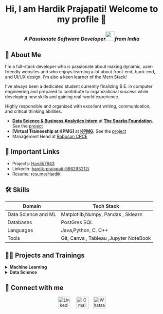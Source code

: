 <h1 align = "center"> Hi, I am Hardik Prajapati! Welcome to my profile 👋</h1>
<h3 align = "center"><i>A Passionate <b>Software Developer</b><img src="https://media.giphy.com/media/WUlplcMpOCEmTGBtBW/giphy.gif" width="30">from India 
</em></i></p>
</h3>

## 🚀 About Me
I'm a full-stack developer who is passionate about making dynamic, user-friendly websites and who enjoys learning a lot about front-end, back-end, and UI/UX design. I'm also a keen learner of the Mern Stack!

I've always been a dedicated student currently finalizing B.E. in computer engineering and prepared to contribute to organizational success while developing new skills and gaining real-world experience. 

Highly responsible and organized with excellent writing, communication, and critical thinking abilities. 

- **[Data Science & Business Analytics Intern](https://truecertificates.com/verified/GSG7SRUBKQ)** at **[The Sparks Foundation](https://www.thesparksfoundationsingapore.org/)**. See the [project](https://github.com/Hardik7843/TheSparksFoundation)
- **[Virtual Traineeship at KPMG]** at **[KPMG](https://forage-uploads-prod.s3.amazonaws.com/completion-certificates/KPMG%20AU/m7W4GMqeT3bh9Nb2c_KPMG%20AU_iv5XSmpFPjttWo8qn_1680112833403_completion_certificate.pdf)**. See the [project](https://github.com/Hardik7843/KPMG/tree/master)
- Management Head at [Robocon CRCE](https://www.linkedin.com/company/robocon-fr-crce/mycompany/)

## 🔗 Important Links
- Projects: [Hardik7843](https://github.com/Hardik7843)
- Linkedin: [hardik-prajapati-596293212/](https://www.linkedin.com/in/hardik-prajapati-596293212/)
- Resume: [resume/Hardik](https://drive.google.com/file/d/1vD4faUdxQ39HPc4sgC8Ps5c90pHXxTDK/view?usp=sharing)

## 🛠 Skills
| Domain             |Tech      Stack                                                                |
| ----------------- | ------------------------------------------------------------------ |
| Data Science and ML | Matplotlib,Numpy, Pandas , Sklearn |
| Databases | PostGres SQL |
| Languages | Java,Python, C, C++ |
| Tools| Git, Canva , Tableau ,Jupyter NoteBook |

## 👩‍💻 Projects and Trainings
<!-- Machine Learning -->
<details>
  <summary><b>Machine Learning</b></summary>
  <br/>
  
Task Name | Tech Stack | Source Code | 
------- | --------- | :--------: | 
House Price Prediction | Python,Flask,HTML,CSS | [Repo](https://github.com/Hardik7843/mini_project)
Sign Language Interpreter | OpenCV, Flask,HTML | [Repo](https://github.com/Hardik7843/Sem6/tree/model_trained)
Package Delivering system | Node MCU,Python,Circuit Maker | 
</details>
<!-- Data Science -->
<details>
<summary><b>Data Science</b></summary>
  <br/>

Task Name | Tool | Source Code | 
------- | --------- | :--------: | 
The Sparks Foundation | Matplotlib | [Repo](https://github.com/Hardik7843/TheSparksFoundation)
KPMG AU | Tableau,Jupyter Notebook | [Repo]()

</details>

## 🤝 Connect with me

<p align = "center">
    <a href="https://www.linkedin.com/in/hardik-prajapati-596293212/" target="_blank"><img alt="LinkedIn" width="40px" src="https://cdn-icons-png.flaticon.com/512/3536/3536505.png"></a> &nbsp&nbsp&nbsp
    <a href="Hardik Prajapati:hardikprajapati7843@gmail.com" target="_blank"><img alt="Gmail" width="40px" src="https://cdn-icons-png.flaticon.com/512/5968/5968534.png"></a>&nbsp&nbsp&nbsp
    <a href="https://api.whatsapp.com/send/?phone=%2B917715891774&text&type=phone_number&app_absent=0" target="_blank"><img alt="Whatsapp" width="40px" src="https://cdn-icons-png.flaticon.com/512/5968/5968841.png"></a>
    
</p> 



